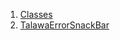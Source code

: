 

1. [Classes](file-___home_harshil_Desktop_open-source_palisadoes_talawa_lib_widgets_talawa_error_snackbar/#classes)
2. [TalawaErrorSnackBar](file-___home_harshil_Desktop_open-source_palisadoes_talawa_lib_widgets_talawa_error_snackbar/TalawaErrorSnackBar-class.html)

